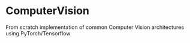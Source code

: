 # ComputerVision
From scratch implementation of common Computer Vision architectures using PyTorch/Tensorflow

